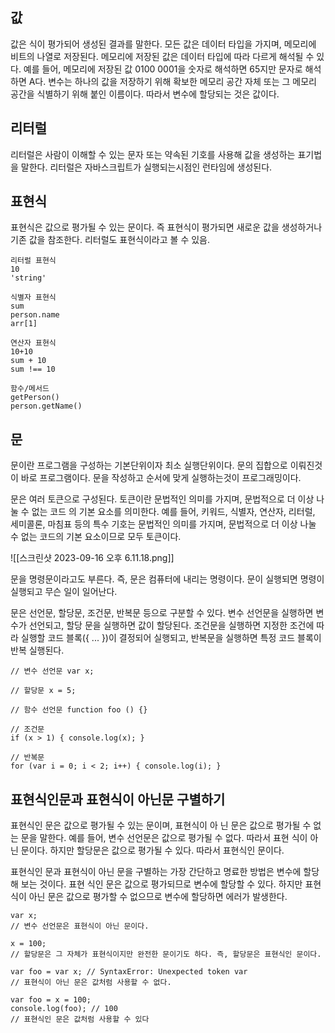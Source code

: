 ## 값 

값은 식이 평가되어 생성된 결과를 말한다.
모든 값은 데이터 타입을 가지며, 메모리에 비트의 나열로 저장된다. 메모리에 저장된 값은 데이터 타입에 따라 다르게 해석될 수 있다. 예를 들어, 메모리에 저장된 값 0100 0001을 숫자로 해석하면 65지만 문자로 해석하면 A다.
변수는 하나의 값을 저장하기 위해 확보한 메모리 공간 자체 또는 그 메모리 공간을 식별하기 위해 붙인 이름이다. 따라서 변수에 할당되는 것은 값이다.

## 리터럴

리터럴은 사람이 이해할 수 있는 문자 또는 약속된 기호를 사용해 값을 생성하는 표기법을 말한다.
리터럴은 자바스크립트가 실행되는시점인 런타임에 생성된다.

## 표현식
표현식은 값으로 평가될 수 있는 문이다. 즉 표현식이 평가되면 새로운 값을 생성하거나 기존
값을 참조한다. 리터럴도 표현식이라고 볼 수 있음. 
```
리터럴 표현식
10
'string'

식별자 표현식
sum
person.name
arr[1]

연산자 표현식
10+10
sum + 10
sum !== 10

함수/메서드
getPerson()
person.getName()
```

## 문
문이란 프로그램을 구성하는 기본단위이자 최소 실행단위이다. 문의 집합으로 이뤄진것이 바로 프로그램이다.
문을 작성하고 순서에 맞게 실행하는것이 프로그래밍이다.

문은 여러 토큰으로 구성된다. 토큰이란 문법적인 의미를 가지며, 문법적으로 더 이상 나눌 수 없는 코드 의 기본 요소를 의미한다. 예를 들어, 키워드, 식별자, 연산자, 리터럴, 세미콜론, 마침표 등의 특수 기호는 문법적인 의미를 가지며, 문법적으로 더 이상 나눌 수 없는 코드의 기본 요소이므로 모두 토큰이다.

![[스크린샷 2023-09-16 오후 6.11.18.png]]

문을 명령문이라고도 부른다. 즉, 문은 컴퓨터에 내리는 명령이다. 문이 실행되면 명령이 실행되고 무슨 일이 일어난다.

문은 선언문, 할당문, 조건문, 반복문 등으로 구분할 수 있다. 변수 선언문을 실행하면 변수가 선언되고, 할당 문을 실행하면 값이 할당된다. 조건문을 실행하면 지정한 조건에 따라 실행할 코드 블록({ ... })이 결정되어 실행되고, 반복문을 실행하면 특정 코드 블록이 반복 실행된다.
```
// 변수 선언문 var x;

// 할당문 x = 5;

// 함수 선언문 function foo () {}

// 조건문  
if (x > 1) { console.log(x); }

// 반복문  
for (var i = 0; i < 2; i++) { console.log(i); }
```

## 표현식인문과 표현식이 아닌문 구별하기
표현식인 문은 값으로 평가될 수 있는 문이며, 표현식이 아 닌 문은 값으로 평가될 수 없는 문을 말한다. 예를 들어, 변수 선언문은 값으로 평가될 수 없다. 따라서 표현 식이 아닌 문이다. 하지만 할당문은 값으로 평가될 수 있다. 따라서 표현식인 문이다.

표현식인 문과 표현식이 아닌 문을 구별하는 가장 간단하고 명료한 방법은 변수에 할당해 보는 것이다. 표현 식인 문은 값으로 평가되므로 변수에 할당할 수 있다. 하지만 표현식이 아닌 문은 값으로 평가할 수 없으므로 변수에 할당하면 에러가 발생한다. 

```
var x; 
// 변수 선언문은 표현식이 아닌 문이다.

x = 100;
// 할당문은 그 자체가 표현식이지만 완전한 문이기도 하다. 즉, 할당문은 표현식인 문이다. 

var foo = var x; // SyntaxError: Unexpected token var
// 표현식이 아닌 문은 값처럼 사용할 수 없다.  

var foo = x = 100; 
console.log(foo); // 100
// 표현식인 문은 값처럼 사용할 수 있다 
```


